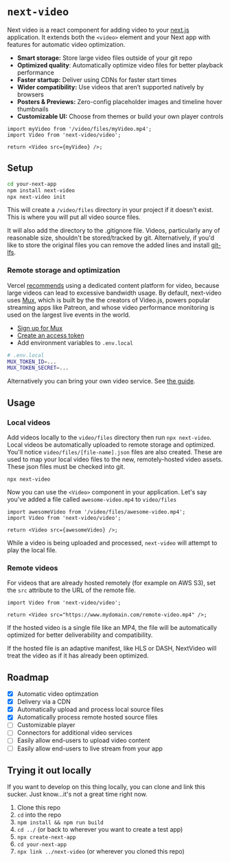 # `next-video`

Next video is a react component for adding video to your [next.js](https://github.com/vercel/next.js) application. It extends both the `<video>` element and your Next app with features for automatic video optimization.

- **Smart storage:** Store large video files outside of your git repo
- **Optimized quality**: Automatically optimize video files for better playback performance
- **Faster startup:** Deliver using CDNs for faster start times
- **Wider compatibility:** Use videos that aren’t supported natively by browsers
- **Posters & Previews:** Zero-config placeholder images and timeline hover thumbnails
- **Customizable UI:** Choose from themes or build your own player controls

```tsx
import myVideo from '/video/files/myVideo.mp4';
import Video from 'next-video/video';

return <Video src={myVideo} />;
```

## Setup

```bash
cd your-next-app
npm install next-video
npx next-video init
```

This will create a `/video/files` directory in your project if it doesn't exist. This is where you will put all video source files.

It will also add the directory to the .gitignore file. Videos, particularly any of reasonable size, shouldn't be stored/tracked by git. Alternatively, if you'd like to store the original files you can remove the added lines and install [git-lfs](https://git-lfs.github.com/).

### Remote storage and optimization

Vercel [recommends](https://vercel.com/guides/best-practices-for-hosting-videos-on-vercel-nextjs-mp4-gif) using a dedicated content platform for video, because large videos can lead to excessive bandwidth usage. By default, next-video uses [Mux](https://mux.com), which is built by the the creators of Video.js, powers popular streaming apps like Patreon, and whose video performance monitoring is used on the largest live events in the world.

- [Sign up for Mux](https://dashboard.mux.com/signup)
- [Create an access token](https://dashboard.mux.com/settings/access-tokens)
- Add environment variables to `.env.local`

```bash
# .env.local
MUX_TOKEN_ID=...
MUX_TOKEN_SECRET=...
```

Alternatively you can bring your own video service. See [the guide](asdf.com).

## Usage

### Local videos

Add videos locally to the `video/files` directory then run `npx next-video`. Local videos be automatically uploaded to remote storage and optimized. You'll notice `video/files/[file-name].json` files are also created. These are used to map your local video files to the new, remotely-hosted video assets. These json files must be checked into git.

```
npx next-video
```

Now you can use the `<Video>` component in your application. Let's say you've added a file called `awesome-video.mp4` to `video/files`

```tsx
import awesomeVideo from '/video/files/awesome-video.mp4';
import Video from 'next-video/video';

return <Video src={awesomeVideo} />;
```

While a video is being uploaded and processed, `next-video` will attempt to play the local file.

### Remote videos

For videos that are already hosted remotely (for example on AWS S3), set the `src` attribute to the URL of the remote file.

```tsx
import Video from 'next-video/video';

return <Video src="https://www.mydomain.com/remote-video.mp4" />;
```

If the hosted video is a single file like an MP4, the file will be automatically optimized for better deliverability and compatibility.

If the hosted file is an adaptive manifest, like HLS or DASH, NextVideo will treat the video as if it has already been optimized.

## Roadmap

- [x] Automatic video optimzation
- [x] Delivery via a CDN
- [x] Automatically upload and process local source files
- [x] Automatically process remote hosted source files
- [ ] Customizable player
- [ ] Connectors for additional video services
- [ ] Easily allow end-users to upload video content
- [ ] Easily allow end-users to live stream from your app

## Trying it out locally

If you want to develop on this thing locally, you can clone and link this sucker. Just know...it's not a great time right now.

1. Clone this repo
1. `cd` into the repo
1. `npm install && npm run build`
1. `cd ../` (or back to wherever you want to create a test app)
1. `npx create-next-app`
1. `cd your-next-app`
1. `npx link ../next-video` (or wherever you cloned this repo)
